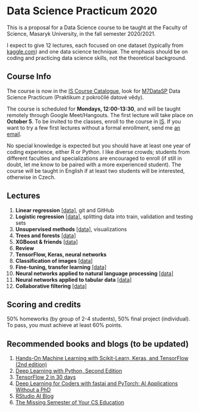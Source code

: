 # Data Science Practicum 2020

This is a proposal for a Data Science course to be taught at the Faculty of Science, Masaryk University, in the fall semester 2020/2021.  

I expect to give 12 lectures, each focused on one dataset (typically from [kaggle.com](http://kaggle.com)) and one data science technique. The emphasis should be on coding and practicing data science skills, not the theoretical background.

## Course Info

The course is now in the [IS Course Catalogue](https://is.muni.cz/), look for [M7DataSP](https://is.muni.cz/auth/course/sci/podzim2020/M7DATASP) Data Science Practicum (Praktikum z pokročilé datové vědy). 

The course is scheduled for **Mondays, 12:00-13:30**, and will be taught remotely through Google Meet/Hangouts. The first lecture will take place on **October 5**. To be invited to the classes, enroll to the course in [IS](https://is.muni.cz/). If you want to try a few first lectures without a formal enrollment, send me [an email](https://www.muni.cz/lide/244334-petr-simecek).

No special knowledge is expected but you should have at least one year of coding experience, either R or Python. I like diverse crowds; students from different faculties and specializations are encouraged to enroll (if still in doubt, let me know to be paired with a more experienced student). The course will be taught in English if at least two students will be interested, otherwise in Czech.

## Lectures 

  1. **Linear regression** [[data]](https://www.kaggle.com/c/house-prices-advanced-regression-techniques), git and GitHub
  1. **Logistic regression** [[data]](https://www.kaggle.com/c/titanic), splitting data into train, validation and testing sets
  1. **Unsupervised methods** [[data]](https://www.kaggle.com/zynicide/wine-reviews), visualizations
  1. **Trees and forests** [[data]](https://www.kaggle.com/mlg-ulb/creditcardfraud)
  1. **XGBoost & friends** [[data]](https://www.kaggle.com/mlg-ulb/creditcardfraud)
  1. **Review**
  1. **TensorFlow, Keras, neural networks** 
  1. **Classification of images** [[data]](https://www.kaggle.com/zalando-research/fashionmnist)
  1. **Fine-tuning, transfer learning** [[data]](https://www.kaggle.com/zippyz/cats-and-dogs-breeds-classification-oxford-dataset)
  1. **Neural networks applied to natural language processing** [[data]](https://www.kaggle.com/c/sentiment-analysis-on-movie-reviews)
  1. **Neural networks applied to tabular data** [[data]](https://www.kaggle.com/c/rossmann-store-sales)
  1. **Collaborative filtering** [[data]](https://www.kaggle.com/lakshmi25npathi/imdb-dataset-of-50k-movie-reviews)

## Scoring and credits

50% homeworks (by group of 2-4 students), 50% final project (individual). To pass, you must achieve at least 60% points.

## Recommended books and blogs (to be updated)

  1. [Hands-On Machine Learning with Scikit-Learn, Keras, and TensorFlow (2nd edition)](https://www.amazon.com/Hands-Machine-Learning-Scikit-Learn-TensorFlow/dp/1492032646)  
  1. [Deep Learning with Python, Second Edition](https://www.manning.com/books/deep-learning-with-python-second-edition)
  1. [TensorFlow 2 in 30 days](https://github.com/lyhue1991/eat_tensorflow2_in_30_days)
  1. [Deep Learning for Coders with fastai and PyTorch: AI Applications Without a PhD](https://github.com/fastai/fastbook)
  1. [RStudio AI Blog](https://blogs.rstudio.com/ai/)
  1. [The Missing Semester of Your CS Education](https://missing.csail.mit.edu/)

